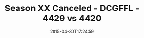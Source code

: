 ---
title: Season XX Canceled - DCGFFL - 4429 vs 4420
teams_score:
- team: 4429
  score: 25
- team: 4420
  score: 6
mvp: Rob C (Lime), Billy K (Black)
game-ball: N/A
sportsperson: ''
season: 10
week: 8
date: '2015-04-30T17:24:59'
pageid: season-10-week-8-4429-vs-4420
---